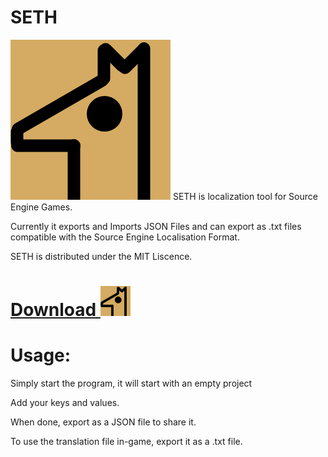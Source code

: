 # SETH
<img src="https://github.com/sas41/SourceEngineTranslationHelper/blob/master/icon/SETH%20Logo.png?raw=true" width="256">
SETH is localization tool for Source Engine Games.

Currently it exports and Imports JSON Files and can export as .txt files compatible with the Source Engine Localisation Format.

SETH is distributed under the MIT Liscence.

# [Download <img src="https://github.com/sas41/SourceEngineTranslationHelper/blob/master/icon/SETH%20Logo.png?raw=true" width="48">](https://github.com/sas41/SourceEngineTranslationHelper/releases)

# Usage:
Simply start the program, it will start with an empty project

Add your keys and values.

When done, export as a JSON file to share it.

To use the translation file in-game, export it as a .txt file.
